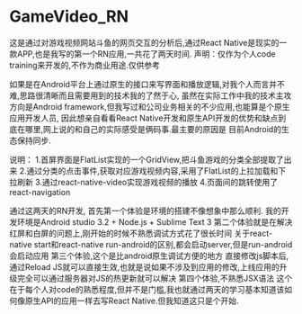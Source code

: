 # GameVideo_RN
  这是通过对游戏视频网站斗鱼的网页交互的分析后,通过React Native是现实的一款APP,也是我写的第一个RN应用,一共花了两天时间.
  声明：仅作为个人code training来开发的,不作为商业用途.仅供参考
  
  如果是在Android平台上通过原生的接口来写界面和播放逻辑,对我个人而言并不难,思路很清晰而且需要用到的技术我的了然于心,
  虽然在实际工作中我的技术主攻方向是Android framework,但我写过和公司业务相关的不少应用,也能算是个原生应用开发人员,
  因此想亲自看看React Native开发和原生API开发的优势和缺点到底在哪里,网上说的和自己的实际感受是俩码事.最主要的原因是
  目前Android的生态保持同步.
  
  说明：
  1.首屏界面是FlatList实现的一个GridView,把斗鱼游戏的分类全部提取了出来
  2.通过分类的点击事件,获取对应游戏视频内容,采用了FlatList的上拉加载和下拉刷新
  3.通过react-native-video实现游戏视频的播放
  4.页面间的跳转使用了react-navigation
  
  通过这两天的RN开发,
  首先第一个体验是环境的搭建不像想象中那么顺利.
    我的开发环境是Android studio 3.2 + Node.js + Sublime Text 3
  第二个体验就是在解决红屏和白屏的问题上,刚开始的时候不熟悉调试方式花了很长时间
    关于react-native start和react-native run-android的区别,都会启动server,但是run-android会启动应用
  第三个体验,这个是比android原生调试方便的地方
    直接修改js脚本后,通过Reload JS就可以直接生效,也就是说如果不涉及到应用的修改,上线应用的升级完全可以通过服务器对JS的热更新就可以解决
  第四个体验,不熟悉JSX语法
    这个在于每个人对code的熟悉程度,但并不是门槛,我也就通过两天的学习基本知道该如何像原生API的应用一样去写React Native.但我知道这只是个开始.
  
  
